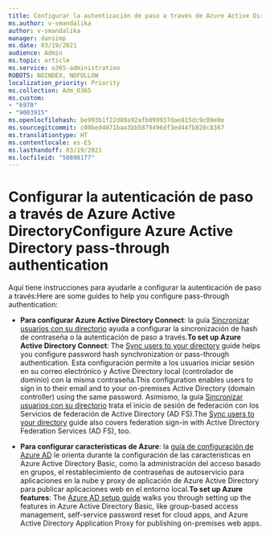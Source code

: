 ```yaml
---
title: Configurar la autenticación de paso a través de Azure Active Directory
ms.author: v-smandalika
author: v-smandalika
manager: dansimp
ms.date: 03/19/2021
audience: Admin
ms.topic: article
ms.service: o365-administration
ROBOTS: NOINDEX, NOFOLLOW
localization_priority: Priority
ms.collection: Adm_O365
ms.custom:
- "6970"
- "9003915"
ms.openlocfilehash: be993b1f22d89a92afb099937dae815dc9c09e0e
ms.sourcegitcommit: c08bed4071baa3bb5879496df3ed44fb828c8367
ms.translationtype: HT
ms.contentlocale: es-ES
ms.lasthandoff: 03/19/2021
ms.locfileid: "50898177"
---
```

# <a name="configure-azure-active-directory-pass-through-authentication"></a><span data-ttu-id="c60fc-102">Configurar la autenticación de paso a través de Azure Active Directory</span><span class="sxs-lookup"><span data-stu-id="c60fc-102">Configure Azure Active Directory pass-through authentication</span></span>

<span data-ttu-id="c60fc-103">Aquí tiene instrucciones para ayudarle a configurar la autenticación de paso a través:</span><span class="sxs-lookup"><span data-stu-id="c60fc-103">Here are some guides to help you configure pass-through authentication:</span></span>

- <span data-ttu-id="c60fc-104">**Para configurar Azure Active Directory Connect**: la guía [Sincronizar usuarios con su directorio](https://admin.microsoft.com/AdminPortal/Home) ayuda a configurar la sincronización de hash de contraseña o la autenticación de paso a través.</span><span class="sxs-lookup"><span data-stu-id="c60fc-104">**To set up Azure Active Directory Connect**: The [Sync users to your directory](https://admin.microsoft.com/AdminPortal/Home) guide helps you configure password hash synchronization or pass-through authentication.</span></span> <span data-ttu-id="c60fc-105">Esta configuración permite a los usuarios iniciar sesión en su correo electrónico y Active Directory local (controlador de dominio) con la misma contraseña.</span><span class="sxs-lookup"><span data-stu-id="c60fc-105">This configuration enables users to sign in to their email and to your on-premises Active Directory (domain controller) using the same password.</span></span>  <span data-ttu-id="c60fc-106">Asimismo, la guía [Sincronizar usuarios con su directorio](https://admin.microsoft.com/AdminPortal/Home) trata el inicio de sesión de federación con los Servicios de federación de Active Directory (AD FS).</span><span class="sxs-lookup"><span data-stu-id="c60fc-106">The [Sync users to your directory](https://admin.microsoft.com/AdminPortal/Home) guide also covers federation sign-in with Active Directory Federation Services (AD FS), too.</span></span>

- <span data-ttu-id="c60fc-107">**Para configurar características de Azure**: la [guía de configuración de Azure AD](https://admin.microsoft.com/adminportal/home#/modernonboarding/azureadsetup) le orienta durante la configuración de las características en Azure Active Directory Basic, como la administración del acceso basado en grupos, el restablecimiento de contraseñas de autoservicio para aplicaciones en la nube y proxy de aplicación de Azure Active Directory para publicar aplicaciones web en el entorno local.</span><span class="sxs-lookup"><span data-stu-id="c60fc-107">**To set up Azure features**: The [Azure AD setup guide](https://admin.microsoft.com/adminportal/home#/modernonboarding/azureadsetup) walks you through setting up the features in Azure Active Directory Basic, like group-based access management, self-service password reset for cloud apps, and Azure Active Directory Application Proxy for publishing on-premises web apps.</span></span>


